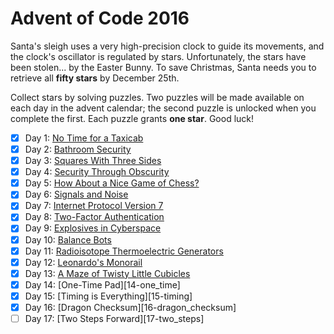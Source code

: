 # Advent of Code 2016

Santa's sleigh uses a very high-precision clock to guide its movements, and the
clock's oscillator is regulated by stars.  Unfortunately, the stars have been
stolen... by the Easter Bunny.  To save Christmas, Santa needs you to retrieve
all **fifty stars** by December 25th.

Collect stars by solving puzzles.  Two puzzles will be made available on each
day in the advent calendar; the second puzzle is unlocked when you complete the
first.  Each puzzle grants **one star**.  Good luck!

- [X] Day  1: [No Time for a Taxicab](01-no_time_for_a_taxicab)
- [X] Day  2: [Bathroom Security](02-bathroom_security)
- [X] Day  3: [Squares With Three Sides](03-squares_with_three_sides)
- [X] Day  4: [Security Through Obscurity](04-security_through_obscurity)
- [X] Day  5: [How About a Nice Game of Chess?](05-how_about_a_nice_game_of_chess)
- [X] Day  6: [Signals and Noise](06-signals_and_noise)
- [X] Day  7: [Internet Protocol Version 7](07-internet_protocol_version_7)
- [X] Day  8: [Two-Factor Authentication](08-two_factor_authentication)
- [X] Day  9: [Explosives in Cyberspace](09-explosives_in_cyberspace)
- [X] Day 10: [Balance Bots](10-balance_bots)
- [X] Day 11: [Radioisotope Thermoelectric Generators](11-radioisotope_thermalelectric_generators)
- [X] Day 12: [Leonardo's Monorail](12-leonardos_monorail)
- [X] Day 13: [A Maze of Twisty Little Cubicles](13-a_maze)
- [X] Day 14: [One-Time Pad][14-one_time]
- [X] Day 15: [Timing is Everything][15-timing]
- [X] Day 16: [Dragon Checksum][16-dragon_checksum]
- [ ] Day 17: [Two Steps Forward][17-two_steps]
